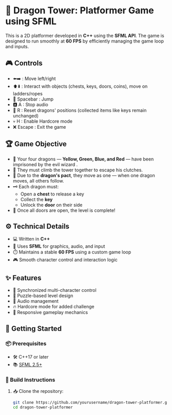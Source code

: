 # 🐉 Dragon Tower: Platformer Game using SFML

This is a 2D platformer developed in **C++** using the **SFML API**. The game is designed to run smoothly at **60 FPS** by efficiently managing the game loop and inputs.

## 🎮 Controls

- ⬅️➡️ : Move left/right  
- ⬆️⬇️ : Interact with objects (chests, keys, doors, coins), move on ladders/ropes  
- 🔼 Spacebar : Jump  
- 🅰️ A : Stop audio  
- 🔄 R : Reset dragons' positions (collected items like keys remain unchanged)  
- 💀 H : Enable Hardcore mode  
- ❌ Escape : Exit the game  

## 🏆 Game Objective

- 🐲 Your four dragons — **Yellow, Green, Blue, and Red** — have been imprisoned by the evil wizard .
- 🧙 They must climb the tower together to escape his clutches.
- 🔗 Due to the **dragon's pact**, they move as one — when one dragon moves, all others follow.
- 🗝️ Each dragon must:
  - Open a **chest** to release a key
  - Collect the **key**
  - Unlock the **door** on their side
- 🚪 Once all doors are open, the level is complete!

## ⚙️ Technical Details

- 💻 Written in **C++**
- 🎨 Uses **SFML** for graphics, audio, and input
- ⏱️ Maintains a stable **60 FPS** using a custom game loop
- 🎮 Smooth character control and interaction logic

## ✨ Features

- 🧠 Synchronized multi-character control
- 🧩 Puzzle-based level design
- 🎵 Audio management
- 🔥 Hardcore mode for added challenge
- 🎯 Responsive gameplay mechanics

## 🚀 Getting Started

### 📦 Prerequisites

- 🛠️ C++17 or later
- 📚 [SFML 2.5+](https://www.sfml-dev.org/download.php)

### 🧪 Build Instructions

1. 📥 Clone the repository:
   ```bash
   git clone https://github.com/yourusername/dragon-tower-platformer.git
   cd dragon-tower-platformer

